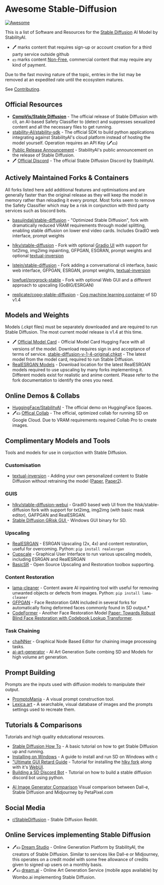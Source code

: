 # Awesome Stable-Diffusion

[![Awesome](https://cdn.jsdelivr.net/gh/sindresorhus/awesome@d7305f38d29fed78fa85652e3a63e154dd8e8829/media/badge.svg)](https://github.com/sindresorhus/awesome)

This is a list of Software and Resources for the [Stable Diffusion](https://stability.ai/blog/stable-diffusion-public-release) AI Model by StabilityAI. 

- 🖊️ marks content that requires sign-up or account creation for a third party service outside github
- 💵 marks content [Non-Free](https://en.wikipedia.org/wiki/Free_software), commercial content that may require any kind of payment.

Due to the fast moving nature of the topic, entries in the list may be removed at an expedited rate until the ecosystem matures.

See [Contributing](.github/CONTRIBUTING.md).

## Official Resources

* **[CompVis/Stable Diffusion](https://github.com/CompVis/stable-diffusion)** - The official release of Stable Diffusion with cli, an AI-based Safety Classifier to (detect and suppresses sexualized content and all the necessary files to get running.
* [stability-AI/stability-sdk](https://github.com/stability-AI/stability-sdk) - The official SDK to build python applications integrating against StabilityAI's cloud platform instead of hosting the model yourself. Operation requires an API Key (🖊️💵)
* [Public Release Announcement](https://stability.ai/blog/stable-diffusion-public-release) - StabilityAI's public announcement on the release of Stable Diffusion.
* 🖊️ [Official Discord](https://discord.gg/stablediffusion) - The official Stable Diffusion Discord by StabilityAI.

## Actively Maintained Forks & Containers

All forks listed here add additional features and optimisations and are generally faster than the original release as they will keep the model in memory rather than reloading it every prompt. Most forks seem to remove the Safety Classifier which may be a risk in conjunction with third party services such as biscord bots.

* [basujindal/stable-diffusion](https://github.com/basujindal/stable-diffusion) - "Optimized Stable Diffusion", fork with dramatically reduced VRAM requirements through model splitting, enabling stable diffusion on lower end video cards. Includes GradIO web interface, prompt weights

* [hlky/stable-diffusion](https://github.com/hlky/stable-diffusion) - Fork with optional [Gradio UI](https://github.com/hlky/stable-diffusion-webui) with support for txt2img, img2img inpainting, GFPGAN, ESGRAN, prompt weights and optional [textual-inversion](https://textual-inversion.github.io/)

* [lstein/stable-diffusion](https://github.com/lstein/stable-diffusion) - Fork adding a conversational cli interface, basic web interface, GFPGAN, ESRGAN, prompt weights, [textual-inversion](https://textual-inversion.github.io/)
* [lowfuel/progrock-stable](https://github.com/lowfuel/progrock-stable) - Fork with optional Web GUI and a different approach to upscaling (GoBIG/ESRGAN)

* [replicate/copg-stable-diffusion](https://github.com/replicate/cog-stable-diffusion) - [Cog machine learning container](https://github.com/replicate/cog) of SD v1.4


## Models and Weights

Models (.ckpt files) must be separately downloaded and are required to run Stable Diffusion. The most current model release is v1.4 at this time.

* 🖊️ [Official Model Card](https://huggingface.co/CompVis/stable-diffusion) - Official Model Card Hugging Face with all versions of the model. Download requires sign in and acceptance of terms of service.
[stable-diffusion-v-1-4-original.chkpt](https://huggingface.co/CompVis/stable-diffusion-v-1-4-original) - The latest model from the model card, required to run Stable Diffusion.
* [RealESRGAN Models](https://github.com/xinntao/Real-ESRGAN/releases/) - Download location for the latest RealESRGAN models required to use upscaling by many forks implementing it. Different models exist for realistic and anime content. Please refer to the fork documentation to identify the ones you need.

 
## Online Demos & Collabs

* [HuggingFace/StabilityAI](https://huggingface.co/spaces/stabilityai/stable-diffusion) - The official demo on HuggingFace Spaces.
* 🖊️💵 [Offical Collab](https://colab.research.google.com/github/huggingface/notebooks/blob/main/diffusers/stable_diffusion.ipynb) - The official, optimized collab for running SD on Google Cloud. Due to VRAM requirements required Collab Pro to create images.

## Complimentary Models and Tools

Tools and models for use in conjuction with Stable Diffusion.

### Customisation
* [textual-inversion](https://github.com/rinongal/textual_inversion) - Adding your own personalized content to Stable Diffusion without retraining the model ([Paper](https://textual-inversion.github.io/), [Paper2](https://dreambooth.github.io/)). 

### GUIS

* [hlky/stable-diffusion-webui](https://github.com/hlky/stable-diffusion-webui) - GradIO based web UI from the hlsk/stable-diffusion fork with support for txt2img, img2img (with basic mask editor), GAFPGAN and RealESRGAN.
* [Stable Diffusion GRisk GUI ]([https://grisk.itch.io/stable-diffusion-gui]) - Windows GUI binary for SD.


### Upscaling
* [RealESRGAN](https://github.com/xinntao/Real-ESRGAN) - ESRGAN Upscaling (2x, 4x) and content restoration, useful for overcoming. Python: ```pip install realesrgan```
* [Cupscale](https://github.com/n00mkrad/cupscale) - Graphical User Interface to run various upscaling models, including ESRGAN and RealESRGAN
* [BasicSR](https://github.com/XPixelGroup/BasicSR) - Open Source Upscaling and Restoration toolbox supporting.

### Content Restoration
* [lama-cleaner](https://github.com/Sanster/lama-cleaner) - Content aware AI inpainting tool with useful for removing unwanted objects or defects from images. Python: ```pip install lama-cleaner```
* [GFPGAN](https://github.com/TencentARC/GFPGAN) - Face Restoration GAN included in several forks for automatically fixing deformed faces commonly found in SD output.* 
* [CodeFormer](https://github.com/sczhou/CodeFormer) - Another Face Restoration Model [Paper: Towards Robust Blind Face Restoration with Codebook Lookup Transformer](https://arxiv.org/abs/2206.11253).

### Task Chaining
* [chaiNNer](https://github.com/joeyballentine/chaiNNer) - Graphical Node Based Editor for chaining image processing tasks.
* [ai-art-generator](https://github.com/rbbrdckybk/ai-art-generator) - AI Art Generation Suite combing SD and Models for high volume art generation.

## Prompt Building

Prompts are the inputs used with diffusion models to manipulate their output. 

* [PromptoMania](https://promptomania.com/) - A visual prompt construction tool.
* [Lexica.art](https://lexica.art/) - A searchable, visual database of images and the prompts settings used to recreate them.


## Tutorials & Comparisons

Tutorials and high quality edutcational resources.

* [Stable Diffusion How To](https://www.assemblyai.com/blog/how-to-run-stable-diffusion-locally-to-generate-images/) - A basic tutorial on how to get Stable Diffusion up and running.
* [Installing on Windows](https://rentry.org/SDInstallation) - A guide to install and run SD on Windows with c
* ["Ultimate GUI Retard Guide](https://rentry.org/GUItard) - Tutorial for installing the [hlky fork](https://github.com/hlky/stable-diffusion) along with it's [WebUI](https://github.com/hlky/stable-diffusion-webui).
* [Building a SD Discord Bot](https://replicate.com/blog/build-a-robot-artist-for-your-discord-server-with-stable-diffusion) - Tutorial on how to build a stable diffusion discord bot using python.

- [AI Image Generator Comparison](https://petapixel.com/2022/08/22/ai-image-generators-compared-side-by-side-reveals-stark-differences/) Visual comparison between Dall-e, Stable Diffusion and Midjourney by PetaPixel.com 

## Social Media
* [r/StableDiffusion](https://www.reddit.com/r/StableDiffusion/) - Stable Diffusion Reddit.


## Online Services implementing Stable Diffusion
* 🖊️💵 [Dream Studio](http://beta.dreamstudio.ai/) - Online Generation Platform by StabilityAI, the creators of Stable Diffusion. Similar to services like Dall-e or Midjourney, this operates on a credit model with some free allowance of credits given to signed up users on a monthly basis.
* 🖊️💵 [dream.ai](https://www.dream.ai/) - Online Art Generation Service (mobile apps available) by Wombo.ai implementing Stable Diffusion.




